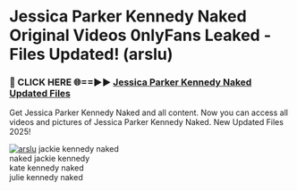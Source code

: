 # Jessica Parker Kennedy Naked Original Videos 0nlyFans Leaked - Files Updated! (arslu)

<h3>🔴 CLICK HERE 🌐==►► <a href="https://tinyurl.com/yckcrads" rel="nofollow">Jessica Parker Kennedy Naked Updated Files</a></h3>

Get Jessica Parker Kennedy Naked and all content. Now you can access all videos and pictures of Jessica Parker Kennedy Naked. New Updated Files 2025!

[![arslu](https://i.imgur.com/hpKpOFt.gif)](https://tinyurl.com/yckcrads)
jackie kennedy naked<br>
naked jackie kennedy<br>
kate kennedy naked<br>
julie kennedy naked